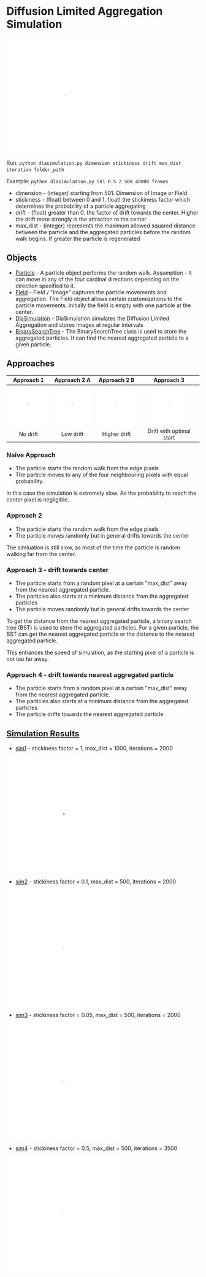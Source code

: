 # Diffusion Limited Aggregation Simulation
<img src="simulation_results/sim_best_loop.gif" width="300" height="300" />

Run:
`python dlasimulation.py dimension stickiness drift max_dist iteration folder_path`

Example: ``python dlasimulation.py 501 0.5 2 500 40000 frames``

* dimension - (integer) starting from 501. Dimension of Image or Field
* stickiness - (float) between 0 and 1. float) the stickiness factor which determines the probability of a particle aggregating
* drift - (float) greater than 0. the factor of drift towards the center. Higher the drift more strongly is the attraction to the center
* max_dist - (integer) represents the maximum allowed squared distance between 
the particle and the aggregated particles before the random walk begins.
 If greater the particle is regenerated
 
 ## Objects
 * [Particle](Particle.py) - A particle object performs the random walk. Assumption -  It can move in any of the four cardinal directions depending on the direction specified to it. 
 * [Field](Field.py) - Field / "Image" captures the particle movements and aggregation. The Field object allows certain customizations to the particle movements. Initially the field is empty with one particle at the center.
 * [DlaSimulation](dlasimulation.py) - DlaSimulation simulates the Diffusion Limited Aggregation and stores 
 images at regular intervals
 * [BinarySearchTree](BST.py) - The BinarySearchTree class is used to store the aggregated particles. It can find the nearest aggregated particle to a given particle. 
  
 ## Approaches
 |Approach 1 |Approach 2 A| Approach 2 B| Approach 3|
 |:---:|:---:|:---:|:---:|
 |![dla_1](simulation_results/randomwalk1.gif "low_drift")|![dla_1](simulation_results/randomwalk2.gif "low_drift")|![dla_1](simulation_results/randomwalk2_2.gif "low_drift")|![dla_1](simulation_results/randomwalk3.gif "low_drift")|
|No drift|Low drift|Higher drift|Drift with optimal start|
 ### Naive Approach 
  - The particle starts the random walk from the edge pixels
  - The particle moves to any of the four neighbouring pixels with equal probability.
 
 In this case the simulation is extremely slow. As the probability to reach the center pixel is negligible.
 
 ### Approach 2
   - The particle starts the random walk from the edge pixels
   - The particle moves randomly but in general drifts towards the center
   
  The simluation is still slow, as most of the time the particle is random walking far from the center.

   
 ### Approach 3 - drift towards center
   - The particle starts from a random pixel at a certain "max_dist" away from the nearest aggregated particle.
   - The particles also starts at a minimum distance from the aggregated particles
   - The particle moves randomly but in general drifts towards the center
     
   To get the distance from the nearest aggregated particle, a binary search tree (BST) is used to store the aggregated particles. 
   For a given particle, the BST can get the nearest aggregated particle or the distance to the nearest aggregated particle.
  
   
   This enhances the speed of simulation, as the starting pixel of a particle is not too far away.  

 ### Approach 4 - drift towards nearest aggregated particle
   - The particle starts from a random pixel at a certain "max_dist" away from the nearest aggregated particle.
   - The particles also starts at a minimum distance from the aggregated particles
   - The particle drifts towards the nearest aggregated particle

 ## [Simulation Results](simulation_results)
 * [sim1](simulation_results/sim1) - stickiness factor = 1, max_dist = 1000, iterations = 2000
 <img src="simulation_results/sim_1_loop.gif" width="300" height="300" />
 
 * [sim2](simulation_results/sim2) -  stickiness factor = 0.1, max_dist = 500, iterations = 2000
 <img src="simulation_results/sim_2_loop.gif" width="300" height="300" />
 
 * [sim3](simulation_results/sim3) -  stickiness factor = 0.05, max_dist = 500, iterations = 2000
 <img src="simulation_results/sim_3_loop.gif" width="300" height="300" />
 
 * [sim4](simulation_results/sim4) -  stickiness factor = 0.5, max_dist = 500, iterations = 3500
 <img src="simulation_results/sim_4_loop.gif" width="300" height="300" />
 
